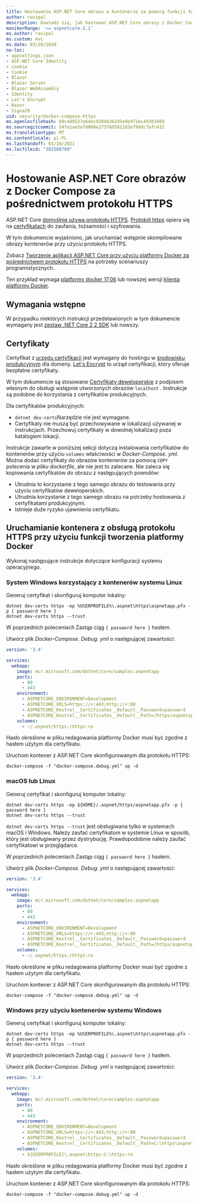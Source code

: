```yaml
---
title: Hostowanie ASP.NET Core obrazu w kontenerze za pomocą funkcji tworzenia aplikacji platformy Docker przy użyciu protokołu HTTPS
author: ravipal
description: Dowiedz się, jak hostować ASP.NET Core obrazy z Docker Compose za pośrednictwem protokołu HTTPS
monikerRange: '>= aspnetcore-2.1'
ms.author: ravipal
ms.custom: mvc
ms.date: 03/28/2020
no-loc:
- appsettings.json
- ASP.NET Core Identity
- cookie
- Cookie
- Blazor
- Blazor Server
- Blazor WebAssembly
- Identity
- Let's Encrypt
- Razor
- SignalR
uid: security/docker-compose-https
ms.openlocfilehash: 69c449527a64ec928d436245e9e971ec49303489
ms.sourcegitcommit: 54fe1ae5e7d068e27376d562183ef9ddc7afc432
ms.translationtype: MT
ms.contentlocale: pl-PL
ms.lasthandoff: 03/10/2021
ms.locfileid: "102588760"
---
```

# <a name="hosting-aspnet-core-images-with-docker-compose-over-https"></a>Hostowanie ASP.NET Core obrazów z Docker Compose za pośrednictwem protokołu HTTPS


ASP.NET Core [domyślnie używa protokołu HTTPS](./enforcing-ssl.md). [Protokół https](https://en.wikipedia.org/wiki/HTTPS) opiera się na [certyfikatach](https://en.wikipedia.org/wiki/Public_key_certificate) do zaufania, tożsamości i szyfrowania.

W tym dokumencie wyjaśniono, jak uruchamiać wstępnie skompilowane obrazy kontenerów przy użyciu protokołu HTTPS.

Zobacz [Tworzenie aplikacji ASP.NET Core przy użyciu platformy Docker za pośrednictwem protokołu HTTPS](https://github.com/dotnet/dotnet-docker/blob/main/samples/run-aspnetcore-https-development.md) na potrzeby scenariuszy programistycznych.

Ten przykład wymaga [platformy docker 17,06](https://docs.docker.com/release-notes/docker-ce) lub nowszej wersji [klienta platformy Docker](https://www.docker.com/products/docker).

## <a name="prerequisites"></a>Wymagania wstępne

W przypadku niektórych instrukcji przedstawionych w tym dokumencie wymagany jest [zestaw .NET Core 2,2 SDK](https://dotnet.microsoft.com/download) lub nowszy.

## <a name="certificates"></a>Certyfikaty

Certyfikat z [urzędu certyfikacji](https://wikipedia.org/wiki/Certificate_authority) jest wymagany do hostingu w [środowisku produkcyjnym](https://blogs.msdn.microsoft.com/webdev/2017/11/29/configuring-https-in-asp-net-core-across-different-platforms/) dla domeny. [Let's Encrypt](https://letsencrypt.org/) to urząd certyfikacji, który oferuje bezpłatne certyfikaty.

W tym dokumencie są stosowane [Certyfikaty deweloperskie](https://wikipedia.org/wiki/Self-signed_certificate) z podpisem własnym do obsługi wstępnie utworzonych obrazów `localhost` . Instrukcje są podobne do korzystania z certyfikatów produkcyjnych.

Dla certyfikatów produkcyjnych:

* `dotnet dev-certs`Narzędzie nie jest wymagane.
* Certyfikaty nie muszą być przechowywane w lokalizacji używanej w instrukcjach. Przechowuj certyfikaty w dowolnej lokalizacji poza katalogiem lokacji.

Instrukcje zawarte w poniższej sekcji dotyczą instalowania certyfikatów do kontenerów przy użyciu `volumes` właściwości w *Docker-Compose. yml.* Można dodać certyfikaty do obrazów kontenerów za pomocą `COPY` polecenia w *pliku dockerfile*, ale nie jest to zalecane. Nie zaleca się kopiowania certyfikatów do obrazu z następujących powodów:

* Utrudnia to korzystanie z tego samego obrazu do testowania przy użyciu certyfikatów deweloperskich.
* Utrudnia korzystanie z tego samego obrazu na potrzeby hostowania z certyfikatami produkcyjnymi.
* Istnieje duże ryzyko ujawnienia certyfikatu.

## <a name="starting-a-container-with-https-support-using-docker-compose"></a>Uruchamianie kontenera z obsługą protokołu HTTPS przy użyciu funkcji tworzenia platformy Docker

Wykonaj następujące instrukcje dotyczące konfiguracji systemu operacyjnego.

### <a name="windows-using-linux-containers"></a>System Windows korzystający z kontenerów systemu Linux

Generuj certyfikat i skonfiguruj komputer lokalny:

```dotnetcli
dotnet dev-certs https -ep %USERPROFILE%\.aspnet\https\aspnetapp.pfx -p { password here }
dotnet dev-certs https --trust
```

W poprzednich poleceniach Zastąp ciąg `{ password here }` hasłem.

Utwórz plik _Docker-Compose. Debug. yml_ o następującej zawartości:

```yaml
version: '3.4'

services:
  webapp:
    image: mcr.microsoft.com/dotnet/core/samples:aspnetapp
    ports:
      - 80
      - 443
    environment:
      - ASPNETCORE_ENVIRONMENT=Development
      - ASPNETCORE_URLS=https://+:443;http://+:80
      - ASPNETCORE_Kestrel__Certificates__Default__Password=password
      - ASPNETCORE_Kestrel__Certificates__Default__Path=/https/aspnetapp.pfx
    volumes:
      - ~/.aspnet/https:/https:ro
```
Hasło określone w pliku redagowania platformy Docker musi być zgodne z hasłem użytym dla certyfikatu.

Uruchom kontener z ASP.NET Core skonfigurowanym dla protokołu HTTPS:

```console
docker-compose -f "docker-compose.debug.yml" up -d
```

### <a name="macos-or-linux"></a>macOS lub Linux

Generuj certyfikat i skonfiguruj komputer lokalny:

```dotnetcli
dotnet dev-certs https -ep ${HOME}/.aspnet/https/aspnetapp.pfx -p { password here }
dotnet dev-certs https --trust
```

`dotnet dev-certs https --trust` jest obsługiwana tylko w systemach macOS i Windows. Należy zaufać certyfikatom w systemie Linux w sposób, który jest obsługiwany przez dystrybucję. Prawdopodobnie należy zaufać certyfikatowi w przeglądarce.

W poprzednich poleceniach Zastąp ciąg `{ password here }` hasłem.

Utwórz plik _Docker-Compose. Debug. yml_ o następującej zawartości:

```yaml
version: '3.4'

services:
  webapp:
    image: mcr.microsoft.com/dotnet/core/samples:aspnetapp
    ports:
      - 80
      - 443
    environment:
      - ASPNETCORE_ENVIRONMENT=Development
      - ASPNETCORE_URLS=https://+:443;http://+:80
      - ASPNETCORE_Kestrel__Certificates__Default__Password=password
      - ASPNETCORE_Kestrel__Certificates__Default__Path=/https/aspnetapp.pfx
    volumes:
      - ~/.aspnet/https:/https:ro
```
Hasło określone w pliku redagowania platformy Docker musi być zgodne z hasłem użytym dla certyfikatu.

Uruchom kontener z ASP.NET Core skonfigurowanym dla protokołu HTTPS:

```console
docker-compose -f "docker-compose.debug.yml" up -d
```

### <a name="windows-using-windows-containers"></a>Windows przy użyciu kontenerów systemu Windows

Generuj certyfikat i skonfiguruj komputer lokalny:

```dotnetcli
dotnet dev-certs https -ep %USERPROFILE%\.aspnet\https\aspnetapp.pfx -p { password here }
dotnet dev-certs https --trust
```

W poprzednich poleceniach Zastąp ciąg `{ password here }` hasłem.

Utwórz plik _Docker-Compose. Debug. yml_ o następującej zawartości:

```yaml
version: '3.4'

services:
  webapp:
    image: mcr.microsoft.com/dotnet/core/samples:aspnetapp
    ports:
      - 80
      - 443
    environment:
      - ASPNETCORE_ENVIRONMENT=Development
      - ASPNETCORE_URLS=https://+:443;http://+:80
      - ASPNETCORE_Kestrel__Certificates__Default__Password=password
      - ASPNETCORE_Kestrel__Certificates__Default__Path=C:\https\aspnetapp.pfx
    volumes:
      - ${USERPROFILE}\.aspnet\https:C:\https:ro
```
Hasło określone w pliku redagowania platformy Docker musi być zgodne z hasłem użytym dla certyfikatu.

Uruchom kontener z ASP.NET Core skonfigurowanym dla protokołu HTTPS:

```console
docker-compose -f "docker-compose.debug.yml" up -d
```
